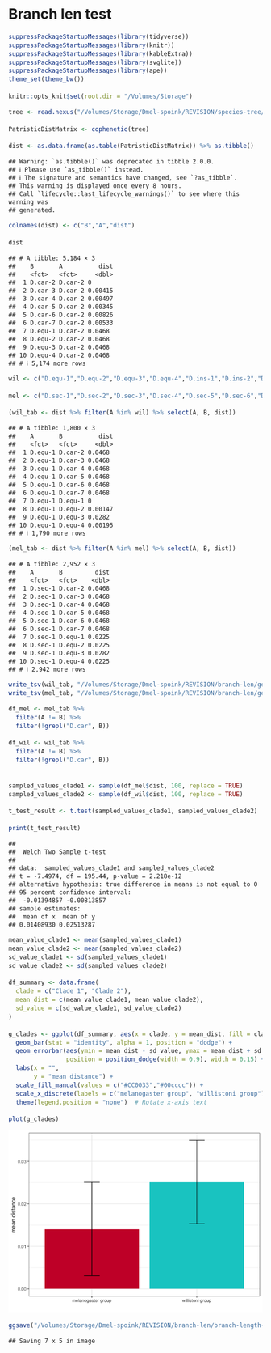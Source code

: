 Branch len test
================

``` r
suppressPackageStartupMessages(library(tidyverse))
suppressPackageStartupMessages(library(knitr))
suppressPackageStartupMessages(library(kableExtra))
suppressPackageStartupMessages(library(svglite))
suppressPackageStartupMessages(library(ape))
theme_set(theme_bw())

knitr::opts_knit$set(root.dir = "/Volumes/Storage")
```

``` r
tree <- read.nexus("/Volumes/Storage/Dmel-spoink/REVISION/species-tree/dmel-dwil-dsim-selected/tree/insertions-insertions.tree")

PatristicDistMatrix <- cophenetic(tree)

dist <- as.data.frame(as.table(PatristicDistMatrix)) %>% as.tibble()
```

    ## Warning: `as.tibble()` was deprecated in tibble 2.0.0.
    ## ℹ Please use `as_tibble()` instead.
    ## ℹ The signature and semantics have changed, see `?as_tibble`.
    ## This warning is displayed once every 8 hours.
    ## Call `lifecycle::last_lifecycle_warnings()` to see where this warning was
    ## generated.

``` r
colnames(dist) <- c("B","A","dist")

dist
```

    ## # A tibble: 5,184 × 3
    ##    B       A          dist
    ##    <fct>   <fct>     <dbl>
    ##  1 D.car-2 D.car-2 0      
    ##  2 D.car-3 D.car-2 0.00415
    ##  3 D.car-4 D.car-2 0.00497
    ##  4 D.car-5 D.car-2 0.00345
    ##  5 D.car-6 D.car-2 0.00826
    ##  6 D.car-7 D.car-2 0.00533
    ##  7 D.equ-1 D.car-2 0.0468 
    ##  8 D.equ-2 D.car-2 0.0468 
    ##  9 D.equ-3 D.car-2 0.0468 
    ## 10 D.equ-4 D.car-2 0.0468 
    ## # ℹ 5,174 more rows

``` r
wil <- c("D.equ-1","D.equ-2","D.equ-3","D.equ-4","D.ins-1","D.ins-2","D.ins-3","D.ins-4","D.tro-1","D.tro-2","D.tro-3","D.tro-4","D.tro-5","Dpau06-1","Dpau06-2","Dpau06-3","Dpau06-4","Dpau06-5","Dpau06-6","Dpau06-7","Dpau06-8","Dpau06-9","Dwil17-2","Dwil17-3","Dwil17-4")

mel <- c("D.sec-1","D.sec-2","D.sec-3","D.sec-4","D.sec-5","D.sec-6","DmelR7-1","DmelR7-10","DmelR7-11","DmelR7-12","DmelR7-13","DmelR7-14","DmelR7-15","DmelR7-16","DmelR7-17","DmelR7-18","DmelR7-19","DmelR7-2","DmelR7-20","DmelR7-21","DmelR7-3","DmelR7-4","DmelR7-5","DmelR7-6","DmelR7-7","DmelR7-8","DmelR7-9","DsimS9-1","DsimS9-10","DsimS9-11","DsimS9-12","DsimS9-13","DsimS9-14","DsimS9-2","DsimS9-3","DsimS9-4","DsimS9-5","DsimS9-6","DsimS9-7","DsimS9-8","DsimS9-9")

(wil_tab <- dist %>% filter(A %in% wil) %>% select(A, B, dist))
```

    ## # A tibble: 1,800 × 3
    ##    A       B          dist
    ##    <fct>   <fct>     <dbl>
    ##  1 D.equ-1 D.car-2 0.0468 
    ##  2 D.equ-1 D.car-3 0.0468 
    ##  3 D.equ-1 D.car-4 0.0468 
    ##  4 D.equ-1 D.car-5 0.0468 
    ##  5 D.equ-1 D.car-6 0.0468 
    ##  6 D.equ-1 D.car-7 0.0468 
    ##  7 D.equ-1 D.equ-1 0      
    ##  8 D.equ-1 D.equ-2 0.00147
    ##  9 D.equ-1 D.equ-3 0.0282 
    ## 10 D.equ-1 D.equ-4 0.00195
    ## # ℹ 1,790 more rows

``` r
(mel_tab <- dist %>% filter(A %in% mel) %>% select(A, B, dist))
```

    ## # A tibble: 2,952 × 3
    ##    A       B         dist
    ##    <fct>   <fct>    <dbl>
    ##  1 D.sec-1 D.car-2 0.0468
    ##  2 D.sec-1 D.car-3 0.0468
    ##  3 D.sec-1 D.car-4 0.0468
    ##  4 D.sec-1 D.car-5 0.0468
    ##  5 D.sec-1 D.car-6 0.0468
    ##  6 D.sec-1 D.car-7 0.0468
    ##  7 D.sec-1 D.equ-1 0.0225
    ##  8 D.sec-1 D.equ-2 0.0225
    ##  9 D.sec-1 D.equ-3 0.0282
    ## 10 D.sec-1 D.equ-4 0.0225
    ## # ℹ 2,942 more rows

``` r
write_tsv(wil_tab, "/Volumes/Storage/Dmel-spoink/REVISION/branch-len/genetic_distance_wil.tsv")
write_tsv(mel_tab, "/Volumes/Storage/Dmel-spoink/REVISION/branch-len/genetic_distance_mel.tsv")
```

``` r
df_mel <- mel_tab %>%
  filter(A != B) %>%
  filter(!grepl("D.car", B))

df_wil <- wil_tab %>%
  filter(A != B) %>%
  filter(!grepl("D.car", B))


sampled_values_clade1 <- sample(df_mel$dist, 100, replace = TRUE)
sampled_values_clade2 <- sample(df_wil$dist, 100, replace = TRUE)

t_test_result <- t.test(sampled_values_clade1, sampled_values_clade2)

print(t_test_result)
```

    ## 
    ##  Welch Two Sample t-test
    ## 
    ## data:  sampled_values_clade1 and sampled_values_clade2
    ## t = -7.4974, df = 195.44, p-value = 2.218e-12
    ## alternative hypothesis: true difference in means is not equal to 0
    ## 95 percent confidence interval:
    ##  -0.01394857 -0.00813857
    ## sample estimates:
    ##  mean of x  mean of y 
    ## 0.01408930 0.02513287

``` r
mean_value_clade1 <- mean(sampled_values_clade1)
mean_value_clade2 <- mean(sampled_values_clade2)
sd_value_clade1 <- sd(sampled_values_clade1)
sd_value_clade2 <- sd(sampled_values_clade2)

df_summary <- data.frame(
  clade = c("Clade 1", "Clade 2"),
  mean_dist = c(mean_value_clade1, mean_value_clade2),
  sd_value = c(sd_value_clade1, sd_value_clade2)
)

g_clades <- ggplot(df_summary, aes(x = clade, y = mean_dist, fill = clade)) +
  geom_bar(stat = "identity", alpha = 1, position = "dodge") +
  geom_errorbar(aes(ymin = mean_dist - sd_value, ymax = mean_dist + sd_value), 
                position = position_dodge(width = 0.9), width = 0.15) +
  labs(x = "",
       y = "mean distance") +
  scale_fill_manual(values = c("#CC0033","#00cccc")) +
  scale_x_discrete(labels = c("melanogaster group", "willistoni group"))+
  theme(legend.position = "none")  # Rotate x-axis text

plot(g_clades)
```

![](branch-len_files/figure-gfm/unnamed-chunk-3-1.png)<!-- -->

``` r
ggsave("/Volumes/Storage/Dmel-spoink/REVISION/branch-len/branch-length-test.png", g_clades)
```

    ## Saving 7 x 5 in image
